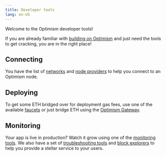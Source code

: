 ```yaml
---
title: Developer tools
lang: en-US
---
```


Welcome to the Optimism developer tools!

If you are already familiar with [building on Optimism](../developers/README.md) and just need the tools to get cracking, you are in the right place!

## Connecting

You have the list of [networks](./networks.md) and [node providers](./providers.md) to help you connect to an Optimism node.

## Deploying

To get some ETH bridged over for deployment gas fees, use one of the available [faucets](./faucets.md) or just bridge ETH using the [Optimism Gateway](https://gateway.optimism.io/).

## Monitoring

Your app is live in production? Watch it grow using one of the [monitoring tools](./monitoring.md). We also have a set of [troubleshooting tools](./debugging.md) and [block explorers](./explorers.md) to help you provide a stellar service to your users.
